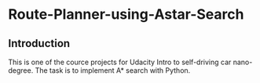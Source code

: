 # Route-Planner-using-Astar-Search
## Introduction
This is one of the cource projects for Udacity Intro to self-driving car nano-degree. The task is to implement A* search with Python.
